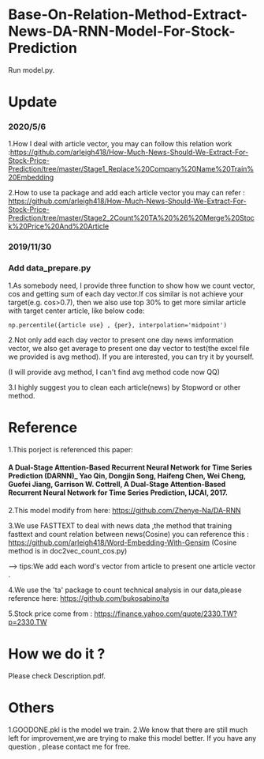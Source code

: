 # Base-On-Relation-Method-Extract-News-DA-RNN-Model-For-Stock-Prediction


Run model.py.


# Update
### 2020/5/6
1.How I deal with article vector, you may can follow this relation work :https://github.com/arleigh418/How-Much-News-Should-We-Extract-For-Stock-Price-Prediction/tree/master/Stage1_Replace%20Company%20Name%20Train%20Embedding

2.How to use ta package and add each article vector you may can refer : https://github.com/arleigh418/How-Much-News-Should-We-Extract-For-Stock-Price-Prediction/tree/master/Stage2_2Count%20TA%20%26%20Merge%20Stock%20Price%20And%20Article

### 2019/11/30
### Add data_prepare.py
1.As somebody need, I provide three function to show how we count vector, cos and getting sum of each day vector.If cos similar is not achieve your target(e.g. cos>0.7), then we also use top 30% to get more similar article with target center article, like below code:
```
np.percentile({article use} , {per}, interpolation='midpoint')
```

2.Not only add each day vector to present one day news imformation vector, we also get average to present one day vector to test(the excel file we provided is avg method). If you are interested, you can try it by yourself.

(I will provide avg method, I can't find avg method code now QQ)

3.I highly suggest you to clean each article(news) by Stopword or other method.

# Reference
1.This porject is referenced this paper:
#### A Dual-Stage Attention-Based Recurrent Neural Network for Time Series Prediction (DARNN)_ Yao Qin, Dongjin Song, Haifeng Chen, Wei Cheng, Guofei Jiang, Garrison W. Cottrell, A Dual-Stage Attention-Based Recurrent Neural Network for Time Series Prediction, IJCAI, 2017.

2.This model modify from here:  https://github.com/Zhenye-Na/DA-RNN

3.We use FASTTEXT to deal with news data ,the method that training fasttext and count relation between news(Cosine) you can reference this   : https://github.com/arleigh418/Word-Embedding-With-Gensim   (Cosine method is in doc2vec_count_cos.py)

--> tips:We add each word's vector from article to present one article vector .

4.We use the 'ta' package to count technical analysis in our data,please reference here: https://github.com/bukosabino/ta

5.Stock price come from : https://finance.yahoo.com/quote/2330.TW?p=2330.TW

# How we do it ? 
Please check Description.pdf.

# Others

1.GOODONE.pkl is the model we train.
2.We know that there are still much left for improvement,we are trying to make this model better. If you have any question , please contact me for free.

